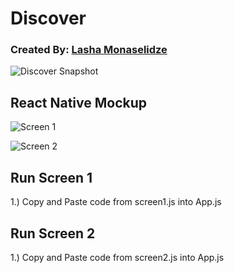 # Discover

### Created By: [Lasha Monaselidze](https://dribbble.com/Lasha_mo)

![Discover Snapshot](https://bitbucket.org/KKUDDA/react-native-ui-snapshots/raw/a976f1fde02cb3fcf7c6e0caddf9ff9d8936481c/Discover/images/Discover.png)

## React Native Mockup

![Screen 1](/videos/screen1.gif)

![Screen 2](/videos/screen2.gif)


## Run Screen 1

1.) Copy and Paste code from screen1.js into App.js

## Run Screen 2

1.) Copy and Paste code from screen2.js into App.js